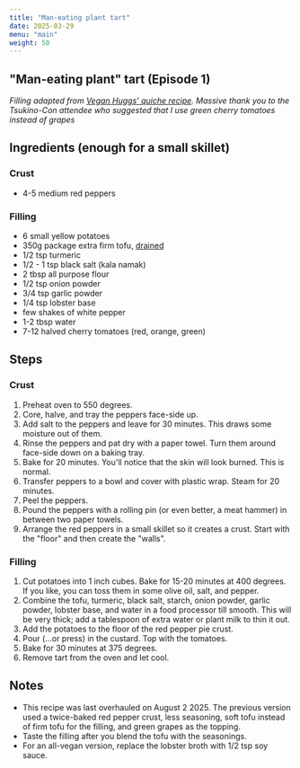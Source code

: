 ```yaml
---
title: "Man-eating plant tart"
date: 2025-03-29
menu: "main"
weight: 50
---
```


## "Man-eating plant" tart (Episode 1)

*Filling adapted from [Vegan Huggs' quiche recipe](https://veganhuggs.com/easy-vegan-quiche/). Massive thank you to the Tsukino-Con attendee who suggested that I use green cherry tomatoes instead of grapes*

## Ingredients (enough for a small skillet)

### Crust

* 4-5 medium red peppers

### Filling
* 6 small yellow potatoes
* 350g package extra firm tofu, [drained](https://www.masterclass.com/articles/how-to-drain-tofu)
* 1/2 tsp turmeric
* 1/2 - 1 tsp black salt (kala namak)
* 2 tbsp all purpose flour
* 1/2 tsp onion powder
* 3/4 tsp garlic powder
* 1/4 tsp lobster base
* few shakes of white pepper
* 1-2 tbsp water
* 7-12 halved cherry tomatoes (red, orange, green)

## Steps

### Crust

1. Preheat oven to 550 degrees.
2. Core, halve, and tray the peppers face-side up.
3. Add salt to the peppers and leave for 30 minutes. This draws some moisture out of them.
4. Rinse the peppers and pat dry with a paper towel. Turn them around face-side down on a baking tray. 
5. Bake for 20 minutes. You'll notice that the skin will look burned. This is normal.
6. Transfer peppers to a bowl and cover with plastic wrap. Steam for 20 minutes.
7. Peel the peppers.
8. Pound the peppers with a rolling pin (or even better, a meat hammer) in between two paper towels.
9. Arrange the red peppers in a small skillet so it creates a crust. Start with the "floor" and then create the "walls".

### Filling
1. Cut potatoes into 1 inch cubes. Bake for 15-20 minutes at 400 degrees. If you like, you can toss them in some olive oil, salt, and pepper.
2. Combine the tofu, turmeric, black salt, starch, onion powder, garlic powder, lobster base, and water in a food processor till smooth. This will be very thick; add a tablespoon of extra water or plant milk to thin it out.
3. Add the potatoes to the floor of the red pepper pie crust.
4. Pour (...or press) in the custard. Top with the tomatoes.
5. Bake for 30 minutes at 375 degrees.
6. Remove tart from the oven and let cool. 

## Notes
* This recipe was last overhauled on August 2 2025. The previous version used a twice-baked red pepper crust, less seasoning, soft tofu instead of firm tofu for the filling, and green grapes as the topping.
* Taste the filling after you blend the tofu with the seasonings.
* For an all-vegan version, replace the lobster broth with 1/2 tsp soy sauce.